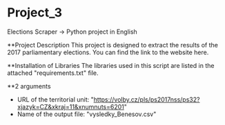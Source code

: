 # Project_3
Elections Scraper -> Python project in English

**Project Description
This project is designed to extract the results of the 2017 parliamentary elections. You can find the link to the website here.

**Installation of Libraries
The libraries used in this script are listed in the attached "requirements.txt" file.

**2 arguments
- URL of the territorial unit: "https://volby.cz/pls/ps2017nss/ps32?xjazyk=CZ&xkraj=11&xnumnuts=6201"
- Name of the output file: "vysledky_Benesov.csv"
